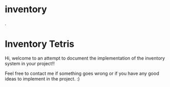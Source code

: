 # inventory
 .

<h1>Inventory Tetris</h1>
<p>
      Hi, welcome to an attempt to document the implementation of the
      inventory system in your project!!
</p>
<p>
Feel free to contact me if something goes wrong or if you have any good
ideas to implement in the project. :)
</p>
